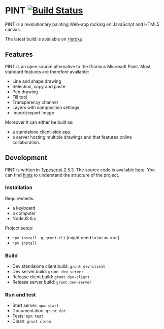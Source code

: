 
# PINT  [![Build Status](https://travis-ci.org/VengeurK/PINT.svg?branch=master)](https://travis-ci.org/VengeurK/PINT)

PINT is a revolutionary painting Web-app rocking on JavaScript and HTML5 canvas.

The latest build is available on [Heroku](https://pintjs.herokuapp.com/).

## Features

PINT is an open source alternative to the Glorious Microsoft Paint. 
Most standard features are therefore available:
* Line and shape drawing
* Selection, copy and paste
* Pen drawing
* Fill tool
* Transparency channel
* Layers with composition settings
* Import/export image

Moreover it can either be built as:
 * a standalone client-side app.
 * a server hosting multiple drawings and that features online collaboration.

## Development 

PINT is written in [Typescript](https://www.typescriptlang.org/) 2.5.3. 
The source code is available [here](https://vengeurk.github.io/PINT/doc).
You can find [hints](https://github.com/VengeurK/PINT/blob/master/CONTRIBUTING.md) to understand the structure of the project.
### Installation 
Requirements:
* a keyboard
* a computer
* NodeJS 6.x 

Project setup:
* ``npm install -g grunt-cli`` (might need to be as root)
* ``npm install``

### Build
* Dev standalone client build: ``grunt dev-client``
* Dev server build: ``grunt dev-server``
* Release client build: ``grunt dev-client``
* Release server build: ``grunt dev-server``

### Run and test
* Start server: ```npm start```
* Documentation: ``grunt doc``
* Tests: ``npm test``
* Clean: ``grunt clean``